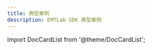 ```yaml
---
title: 典型案例
description: EMTLab SDK 典型案例
---
```


import DocCardList from '@theme/DocCardList';

<DocCardList />